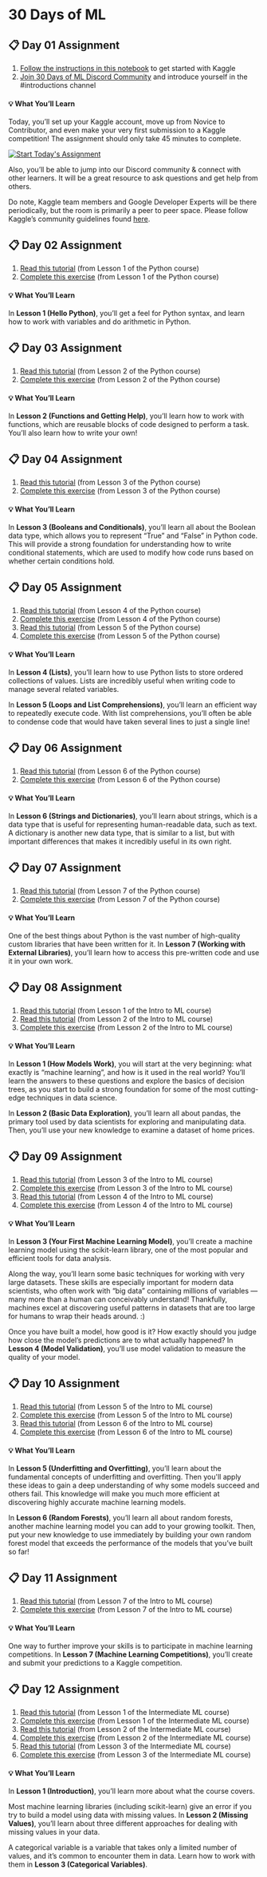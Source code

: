 # 30 Days of ML



## 📋 Day 01 Assignment

1. [Follow the instructions in this notebook](https://notifications.google.com/g/p/AD-FnExEF_IcET_Xc5dzznsiokXkSkPRqR7LNQs-heQm4xdkbzNnukXRwZTchrDQxrXGMOOS90ck5cqVF0wqWY3LrNjUkP9WtM0aTVVn2L3Y1SaYaXyK05lc_TfxASI4RVW4GtAEPnlqgCm6PmM1ZImGLf6wvUKxdU-tLPLU2zj7x7EIQvWK_wJPh3WQBwOKi1Fq8MoiZigi1UMRfUN8E4Rj0bhe1LFZ6BD9dn-AuAfXt3jpyYkBb_zg) to get started with Kaggle 
2. [Join 30 Days of ML Discord Community](https://notifications.google.com/g/p/AD-FnEzrvSRF5xIzQT8mxJ9KzFtYeNcN4zgv-Z22w_-KhtRU-nZXpyrLdNGbOaNHPrAcGGVnJc7mHU6vZ4-KHO6qK0Ux) and introduce yourself in the #introductions channel

#### 💡 What You’ll Learn

Today, you’ll set up your Kaggle account, move up from Novice to Contributor, and even make your very first submission to a Kaggle competition! The assignment should only take 45 minutes to complete. 

[![Start Today's Assignment](https://storage.googleapis.com/kaggle-media/Images/progression_graphic.png)](https://notifications.google.com/g/p/AD-FnExEF_IcET_Xc5dzznsiokXkSkPRqR7LNQs-heQm4xdkbzNnukXRwZTchrDQxrXGMOOS90ck5cqVF0wqWY3LrNjUkP9WtM0aTVVn2L3Y1SaYaXyK05lc_TfxASI4RVW4GtAEPnlqgCm6PmM1ZImGLf6wvUKxdU-tLPLU2zj7x7EIQvWK_wJPh3WQBwOKi1Fq8MoiZigi1UMRfUN8E4Rj0bhe1LFZ6BD9dn-AuAfXt3jpyYkBb_zg)

Also, you’ll be able to jump into our Discord community & connect with other learners. It will be a great resource to ask questions and get help from others. 

Do note, Kaggle team members and Google Developer Experts will be there periodically, but the room is primarily a peer to peer space. Please follow Kaggle’s community guidelines found [here](https://notifications.google.com/g/p/AD-FnEwyrNjwD-YGZKO5xCztrAIzOt0K8t7E5nnsHOm_Hh7mrE-oMALv8d8oZO0H4zXYsnZrJYBrLBgALzMDMdUGX8wxgBMGZrKLFNbwN151R1Q).



## 📋 Day 02 Assignment

1. [Read this tutorial](https://notifications.google.com/g/p/AD-FnExvib5mC5T2dLEsHF7NWI5s4GSDLRn-qvVhDXhet-BqYPS2_pPnnfWz8cPua3_dHWOJ9MBbDloZSRH9G1k87J8a9nu3pADEHj5fD3iroJI-NTcpNyPIaF88_yAw4J-DWOIjmND0AuzLWSC2_9bRq8eGFKtaECIVa8BatCOSqru-zp73HqdANmYQJg8wISdoM5xEFQD_X2i06aGep7l2fKNk_qURDW8) (from Lesson 1 of the Python course)
2. [Complete this exercise](https://notifications.google.com/g/p/AD-FnExHJebNRfVxveiwwazx35oXQkHtzR74huQNIGTQoV7mr1RjU9wqGuNsSGJxg4bEELA2E7mMM1TqC0GeOdL5uLeBQsbERTlfqKCAFfS07jl_iHAlhfxcK8X7U7VmOLXWgzXmjQavkeQqWQWuM7Fdo_nhKcQN3Cb5C1ntVklFhP3XFmz94aaTRO4X5ACw8J0PTHkWSxX10Drh4G3FN0YzGWBQ) (from Lesson 1 of the Python course)

#### 💡 What You’ll Learn

In **Lesson 1 (Hello Python)**, you’ll get a feel for Python syntax, and learn how to work with variables and do arithmetic in Python.



## 📋 Day 03 Assignment

1. [Read this tutorial](https://notifications.google.com/g/p/AD-FnEzjIBIMYWFaNqzxUrqIwlw9hWnA0WbMs5EgnY0EnhEX4eQoiNOkfGaR-lNH7MSoerZDjW2g9jFNeI-Z7RTRV5Xw39BQcLZme03s8f0eUnQaENrDHkQTSVDKwqypoNriE6ypt5DUlpt5SF76HPLbBFVcFIIm5yd3UC00Sr-COOiSWK2CGavePLxvb6S_k0fN45VchfBek-KDdsMGhfZcF0PaROu_DiyZur5erFvjJA7eeL2FERot) (from Lesson 2 of the Python course)
2. [Complete this exercise](https://notifications.google.com/g/p/AD-FnEw4mH_dPpd099ULdLnOYXGFodlSRXyrRJvn3-Ep2lKslqOxUQXHRWd2q_qFK_ehcb7mHonE6gypGw6Ev7N3982X1um1QH1V-smyJu6wj2MwlT9mPkKXfKDPnaC3hc48yAdgvhFB-tISJkDPPZpRmsmXl-A2gJ8HE3apjmWEox11Tj9LJAAj9NptMLX6MuN7P_hU6tFNQ-m23i8WHYJiTezsB5E) (from Lesson 2 of the Python course)

#### 💡 What You’ll Learn

In **Lesson 2 (Functions and Getting Help)**, you’ll learn how to work with functions, which are reusable blocks of code designed to perform a task. You’ll also learn how to write your own!

## 📋 Day 04 Assignment

1. [Read this tutorial](https://notifications.google.com/g/p/AD-FnEzIC_21IojXZqhE5E0OhzDMC_fI-bqiX0Rza3QgvTdn6YqiSCqmU1nIPbXCENyT2wQ8Dn7LKdVzai_BTHZVCAAw_XJsPGu-IvLOMW4KYJg6omHYG_yNksj8_igwxN3ZvKsC3rLJyNxNSGE2hcxR2iWX_p4Noif5A2cFxbdtX94S6kTPGm5iqvZXrQpCgeKyOxUKERflAYKHtpaB4GYsou5cMl4wLnUmZMSo9PkMM7IWBUt8Wg) (from Lesson 3 of the Python course)
2. [Complete this exercise](https://notifications.google.com/g/p/AD-FnEyDpQQ7jIYQy8VcvJy6-7ssU5nNioO6c9VdQybkqVGB8WsAbSOYQ-79rRbcq5WubzcmqF8WmxW63KqtxjBb6c8RX3YJsckWhD5sZcO7Df9layxHq2NyBBBnjMWzOMkRsu_Dtv88wAy1cWUREGOxEwPDVsN0HUbbm3Nv83rA97sXjj8VaTAF66c9SY4HnSQqYoTR5o1rAuGKTPUF1jeYlyrOkQ) (from Lesson 3 of the Python course)

#### 💡 What You’ll Learn

In **Lesson 3 (Booleans and Conditionals)**, you’ll learn all about the Boolean data type, which allows you to represent “True” and “False” in Python code. This will provide a strong foundation for understanding how to write conditional statements, which are used to modify how code runs based on whether certain conditions hold.



## 📋 Day 05 Assignment

1. [Read this tutorial](https://notifications.google.com/g/p/AD-FnEybhikQ7qC05waPKVUsibgyNR6rqhVw06_55UcIdawy-NvaF3RzSaTVzSlUe2gT62HuOS6NrzOlXuB9L-vHDA4bgq0d3QP8sVjpIQ9gC5wbkTK10XNKjfX6f7GFbQ28CEFCKdeeBkWxjrNqVgVyw2JjkAemvXU-DWxQ339aPdltNvu9pax40pH3hlrP5eQV3E2NadCuNtjugmee-mnHRg) (from Lesson 4 of the Python course)
2. [Complete this exercise](https://notifications.google.com/g/p/AD-FnEw4JX-m7yNrmTZxqLrUgLgQGKSljcth0PTZWsubPURecP6tS4yYcfn2n_qUxePUyeSEzSUUps8pi8_olpK_VF3TbEHod91NSaEI0xn8swXnd8Tvij40mQeWqd5HqjYEQONV52vS3dD3Hpjr00qBG_135VPvqP_zlM1vGv_uCuQn1up26_XjwbBFjOLoU2QzYZGLMlGuUfZYrPrds1MRkLueNQ) (from Lesson 4 of the Python course)
3. [Read this tutorial](https://notifications.google.com/g/p/AD-FnEzGKvRUMk3o5hVTdzhxT3cUnoNIEOyHFkgwdse8qUFibslHLWNlDwzp1EeZT42ns41GKujzC-oRczUbENdf_KXYkJzCo3seFGAsD86Pr9W2Xf8v3jqR_arOq86VELl7YrNifdeh8yoIAot8pCnzhMpiRcRP4Xz2wsCU3hatPZhMGHNJgkdT-kD1tFxHjPnTzTlwxwGXtCSJBuLyFTBfuS3ZakrltRTR_frw0S1BTBgjfU-QThHa6TA) (from Lesson 5 of the Python course)
4. [Complete this exercise](https://notifications.google.com/g/p/AD-FnEzvNqZk0eOycI7na9DxVvHj8fzjLod_syuhd9fgsYO3Ps9uQhEE1Q1okOzu65C_xiTpHfPnxk60GYLpRLxdEjY2yCC0aGYcwdWmjBLN8DdmaHZLnqitrKUfnt5N1siO6LFsNCNzFs9BCF-7R8vSGbYBIuq24LnTCCStzgS1-XEa0493jVBEB-JmR0D4LdE_h-bfIrXGPn0C_MyZtXnX9hTwMA) (from Lesson 5 of the Python course)

#### 💡 What You’ll Learn

In **Lesson 4 (Lists)**, you’ll learn how to use Python lists to store ordered collections of values. Lists are incredibly useful when writing code to manage several related variables. 

In **Lesson 5 (Loops and List Comprehensions)**, you’ll learn an efficient way to repeatedly execute code. With list comprehensions, you’ll often be able to condense code that would have taken several lines to just a single line!



## 📋 Day 06 Assignment

1. [Read this tutorial](https://notifications.google.com/g/p/AD-FnEzlF7PszO4PSV9rtNi7qedglkLnk5SyapKQFhAnfhr23LIZJqJ6StJg712uOWuRL40B3hKxelZ1pd84r-C82Pqq71d249x_aVrRX0kJjwkzwnUVnWt8G95s2w9FryrUFHaUJq3iyUV2OeOmHOx4mXy8dv_MLSavgop2rZoMiH3nncHRxUN6ohCfGtLe9YM1ZFS6qvdoH9EtouSR6zsVdASueesSDi70AjUAj80JoVdJbys) (from Lesson 6 of the Python course)
2. [Complete this exercise](https://notifications.google.com/g/p/AD-FnEz4eqCqKWfrUgu-RmPOfQwmclUxSgk5AHjI5O-XmkIrO-v9aJdvACPxKgP-px6Fmu5t4dTNJHCMIoIC2INjHg3BmYrTDR-vI0UkK2FAJBbi5O7QfMk_sWLCYGahjEiBbuq40yTz3rF9VsQUr8zrE9TGBKtoePP7gVsje051gA8cCVmvHa28UwPkl9c15z19FbVHg304uHcPnoJa0bzxJExx) (from Lesson 6 of the Python course)

#### 💡 What You’ll Learn

In **Lesson 6 (Strings and Dictionaries)**, you’ll learn about strings, which is a data type that is useful for representing human-readable data, such as text. A dictionary is another new data type, that is similar to a list, but with important differences that makes it incredibly useful in its own right.



## 📋 Day 07 Assignment

1. [Read this tutorial](https://notifications.google.com/g/p/AD-FnEwuxD9MbK1PyRcdh7aUW5BtR7Rv7rXIRqJY4TQy7lP9IQ6AaxUUq7FaQjDgD9TVcxPIn6kgWqK-vAHjQ-36x7gNm-GsFOB4MhljoE87X09fJI8jTqqvkM8_2vT2TnIjMtmkT7j_rpAwZ6dH8ewt6cEFE7XHnjv1COBq1NzS_P1aRuT_sqlHxNemMp8XNFKRDHBIkdi8EaeIiwPvPSWmr5JNW9yEo8kLg2psGR5sZY0eNev5SZcjhqM9EAg) (from Lesson 7 of the Python course)
2. [Complete this exercise](https://notifications.google.com/g/p/AD-FnEyYfWHW0gGZgD9YatXghMzGQ3B65iv3FlZl02xLnyfyjbakOg8jpo_dl8OfukR3b9T5dJqS-Yfe0FehBAP7DKqkPb5591Ym64PUGOlzbnYYdgsmge-4ukUjyTyyg03v6wXBbaPPCTPoJBthbLFHzRgb59VNPB-VWrNG_VDTfULwW4ZtR1g9nHJFapifAvfllzuweYQtnwsQV3E5grMT4ZsXzTQ) (from Lesson 7 of the Python course)



#### 💡 What You’ll Learn

One of the best things about Python is the vast number of high-quality custom libraries that have been written for it. In **Lesson 7 (Working with External Libraries)**, you’ll learn how to access this pre-written code and use it in your own work.



## 📋 Day 08 Assignment

1. [Read this tutorial](https://notifications.google.com/g/p/AD-FnExcQSYmLJymvWt9D5k426vhpDl31L1_rJYOTuHw6Q7MqCiTaFGZ_X3-eomywr4pBJ4uF0Z9DewpQgMoo5NwMpMagtUwxiTVQaB1rBt7mykbyFzDaJfbfvenP0xOYT1IO6GPYz59cd6BzyJ6R4YbTy_6LAjhQVTkt_whqMgM8DFc-iUc7e38xo_dG6BrclAgqaEHVpdpKzDH4laeRCfirbaSVPJNXvxbJfWN) (from Lesson 1 of the Intro to ML course)
2. [Read this tutorial](https://notifications.google.com/g/p/AD-FnExUV055dgpJ0OMl7z3UVofPGNVaasI6uBwKeZQrJJrp4O4oWCCWLUQzhJJEQE4ctdX3OjijtiVAHqVKjLLw9vpt3JPs7fVNGedbjNyY2lNRc4DoErwLaQt6ze_eAKXLjWP5qWVI7HT0On1xv6_mfGZvoHMBPsfgfg-yTehfPYY5-ma_64vGdny4Vk5HiRs-SPGWD6bJJBuy08nb8l_6eUICCHeOeFiMkxPKiUhpdwMIhw) (from Lesson 2 of the Intro to ML course)
3. [Complete this exercise](https://notifications.google.com/g/p/AD-FnEzZwFu1o0rnQuKoYELkafVGUAWutJnKGe6TJSc_eNSqWgr0ct2i_rxPPJ05OU9e1Ks2HTpHKu5XIukjSh5R3NVm0Cfk8J0sl7wpMUQGDNJmW4GG1bCsTSExYfJ9GWXSc3rbWxGIKHUqVZSS03SlHlPe5TXr_YcHUfVMOkep2wa0wDdC25b3BCL5jE3wd6fc8ViH1Du0P3UPjyfRReFNa6Yrkvo) (from Lesson 2 of the Intro to ML course)

#### 💡 What You’ll Learn

In **Lesson 1 (How Models Work)**, you will start at the very beginning: what exactly is “machine learning”, and how is it used in the real world? You’ll learn the answers to these questions and explore the basics of decision trees, as you start to build a strong foundation for some of the most cutting-edge techniques in data science. 

In **Lesson 2 (Basic Data Exploration)**, you’ll learn all about pandas, the primary tool used by data scientists for exploring and manipulating data. Then, you’ll use your new knowledge to examine a dataset of home prices.



## 📋 Day 09 Assignment

1. [Read this tutorial](https://notifications.google.com/g/p/AD-FnEye_zY9qjV1rmebNtKSZeg3pcjTxehv4sbr9mJJzBg_Snlz42DWH24QEBxV_MkuhI-hAJFf63aDlo2Ix1b6nV0i4540Tj5bd9MkLaZWxdsF8Oc0ny9UL72dkiSpOv8gYN6hfAG7fgocttO3PE4hgeSqQBCzSa63TwcV6KJPzfUoHSELAL_WcMXLZdHcCsDt7EqExDwEdQRUnWEOFzYxqsb87AZGn6jQU4vnN8WYTGQSR5Y5DdBlcsOsfw) (from Lesson 3 of the Intro to ML course)
2. [Complete this exercise](https://notifications.google.com/g/p/AD-FnEzLgGNQ2909CciwFDo2zZTWelNMzwQybXSullIoyxCpj2jWT2fXeMvyy6EDI-iqTsNEtU7ywEMKNG9OHuoIxrvo3aYDrxOKtMkevMohgN8pDcAdHY6EWYQr0HO7edjHkysH4bXcuxWdwJbfvKIgZYzbguOCgCPhR9_rk_YpqMqlF6bK_BLdi_5A9UkNCO4y-x3nWkQo-XoAzptEbBUwgJAT) (from Lesson 3 of the Intro to ML course)
3. [Read this tutorial](https://notifications.google.com/g/p/AD-FnEy1Eud5ZrWoX5odyfyQP8swEHaDWJiCTVnJcFXbzOCIxkw8W3ttu65oSGU_ijXtvplhNi1XbHVaEtk0zzAz3QlaWBeOe809g3DNoilmlmM67Hl23NNVQC8TVsto_y8fHgKT1hrB3bp1mSsVNOh2kO_UAA3JiXymErRfP0frRGXDytZC-Y1JM35DYvGhcDURCAb3BcpZJprNNKfvEIKEryU32wRUkNmVDGU) (from Lesson 4 of the Intro to ML course)
4. [Complete this exercise](https://notifications.google.com/g/p/AD-FnEwyDradTk2TcMFk4UlzwEgD_TMJgIGiYW0t8YZFqLUKLBaIxBPbaRoCRAqXOwyX_XvIkvh5Zvvw61CYIVc1Ks4Afj7ESb1VxKC1KgXpAbRgpY0-UmOaTlq-yQi66KpvNwV1XjxQY2hI_kRRCaiunKvzyXePCvuoM-20dvh5SZEd6ab_ODcURk5zWvClo6VkXB7ilr_pM7POYnpA5H05XmcY) (from Lesson 4 of the Intro to ML course)

#### 💡 What You’ll Learn

In **Lesson 3 (Your First Machine Learning Model)**, you’ll create a machine learning model using the scikit-learn library, one of the most popular and efficient tools for data analysis. 

Along the way, you’ll learn some basic techniques for working with very large datasets. These skills are especially important for modern data scientists, who often work with “big data” containing millions of variables ― many more than a human can conceivably understand! Thankfully, machines excel at discovering useful patterns in datasets that are too large for humans to wrap their heads around. :) 

Once you have built a model, how good is it? How exactly should you judge how close the model’s predictions are to what actually happened? In **Lesson 4 (Model Validation)**, you’ll use model validation to measure the quality of your model.



## 📋 Day 10 Assignment

1. [Read this tutorial](https://notifications.google.com/g/p/AD-FnEwApbMzowCXtvl4rVWfDZKqUnqQaV3kH9NXRtZRW36fbCHPQKP9cLoVrDWP1AgpLLmB-sQBx3NVxpSOO6Y65Vm_X8IhLp6gA1-GTonRNiKEbQ5-881MuoF8vI5nPbOcSK3h77ho9YibAdns4spv4GuLzYZ9-ivPvVXqHGZw5hdhslt-Ew4b55YlCwiuy9Os8rf9F07WfTX2PlZNI8AQEZhDjnUEfuDokdbm4h5dQWvxcgRXud5w) (from Lesson 5 of the Intro to ML course)
2. [Complete this exercise](https://notifications.google.com/g/p/AD-FnEy4xhZluVfghvwY-kEV0NQkCmphbdMiR5YSruKkmaWfGn-mOETcSMV4bdtUIh9Iqe5AG7r9aLO3QpNXixRYsJdZssV7-JrsKOG4kKruiEWW8eRrDhPb0hlJq3uYAAHw1HOrkqpOmKT5WcLrI8I9Vp7arYJXbD5x7R3hkn0s3GXyoprMg8T4RUzVRL4GkjSxYkDgeAvCNSUXU3-dBcUhnIV3YQ) (from Lesson 5 of the Intro to ML course)
3. [Read this tutorial](https://notifications.google.com/g/p/AD-FnExCdEPzfBwpMHFEwZxIeIE7Mphz64qYrsTrOJW654COPW-UO6rGnbwT5n_JogbzD2hotOUFCz-F8t6h_tjg9qvfvYRKEgOlNO_bZT6RNViXAd2ohqmVatj7d_NNaPe2P4NA7sGiLJn6jkoUMgTkl2tFdFtWPzZZ7UFISy-SBUDiKhq-of7wfFiXQhdqeExXR1nJ3B0pBbFVMAOQnbsdNgLwzLOsDBG9hA) (from Lesson 6 of the Intro to ML course)
4. [Complete this exercise](https://notifications.google.com/g/p/AD-FnEzlO3_DllyHdIxqKGGuFFec9E84-GRb2M0YAfuQbJ7cdl4aZxyxoclduG836583M36_zrd2ZvhReiEZqlbe4lV_keJ9RtHMk_yTuepdaiMVSKIQ9SDVuDDtZdM6N4SvK_rpWaVw8YHKwFp42YOcHL1y2-u8duIJaY9VZU0lVI-bALYeD-cOeYfnXUzsBb-ifXcU0Ld5BWkxcBrxtKLe0C2Qrw) (from Lesson 6 of the Intro to ML course)

#### 💡 What You’ll Learn

In **Lesson 5 (Underfitting and Overfitting)**, you’ll learn about the fundamental concepts of underfitting and overfitting. Then you'll apply these ideas to gain a deep understanding of why some models succeed and others fail. This knowledge will make you much more efficient at discovering highly accurate machine learning models. 

In **Lesson 6 (Random Forests)**, you’ll learn all about random forests, another machine learning model you can add to your growing toolkit. Then, put your new knowledge to use immediately by building your own random forest model that exceeds the performance of the models that you’ve built so far!



## 📋 Day 11 Assignment

1. [Read this tutorial](https://notifications.google.com/g/p/AD-FnEwZca5KOrUy9id-52gXVcGVSfkAVM6wgfZAGCgDLRyqe-Hu8mezVY5x7yzWhWArNal2QkKHRRodifjJf3Q_T7jNBEnE31Se1MjGSTA2VvnM6aAcXmXkjW9dRjSJckVhlJSqWRlSf864WPWap-QZ7gmlPISOapExgpUAFu-OHXW1h_WFCHPe8sJyiYlvA-sOeZiHvYdQJgr1ACIJT6aLrTY2kGz-knFzhuxvBNFU3oMCj1wBgtmftl12) (from Lesson 7 of the Intro to ML course)
2. [Complete this exercise](https://notifications.google.com/g/p/AD-FnEz_QxcjtPzGEvNNwxbaT96K-dKDEwiEub0a7ktrMkQfiWKkRqvJqN-zcly9R0jjk1D_3l8qNuILL0JIK-GTr068xNE5h9M5FQscDB6dZFjGdGPUMn627QxZiAPTALGf18u7lvqfEOJ5hqXmB64OQl08CNtrVuRdQBTjrzqMO7T8CwAo-WEhVc8AsB0YisHPZ_YYvAIU8pg3NZKcylXGPH1xRLg) (from Lesson 7 of the Intro to ML course)

#### 💡 What You’ll Learn

One way to further improve your skills is to participate in machine learning competitions. In **Lesson 7 (Machine Learning Competitions)**, you’ll create and submit your predictions to a Kaggle competition.



## 📋 Day 12 Assignment

1. [Read this tutorial](https://notifications.google.com/g/p/AD-FnEzGmQ0uWaO-5OE7mSM__A-P4SeSC3amYlIYHsiNY7KhcbUeS57HZZlyuJiEUNhfJ_sqP2R1gpePWVCWEI78FVrLKc5heW667EOStFsVnTyF0YM_E6uPnCdfICZL5H9Cj8i12r7aEZAZRFSQC3IICe5X9IsWJzXqP2eSBufMvqa9n04hUwW762EiNdFtiKpcJngnCSeYYwWbf-mcR4YMZA8DUz_d5j16tg) (from Lesson 1 of the Intermediate ML course)
2. [Complete this exercise](https://notifications.google.com/g/p/AD-FnEx5dmywsYARfzjDGJUQYbPu7DuWf2M_m3A_zEyP7dy_1pUYh8doXChynxqEkWv98GOIWLPvqHouDOAji-krxn_dy28dFAf0Bn_ImacBlqVqyN_da0HKgtscH9MB5tI7zxH54--8dHvuTrDMFFQmBBuc-ooHUz-Kge-O-V-BTi3Pl4S3S_Z_gNnzQIuFXThailqjwt2xosRK5stRG3CfKZ_vvYI) (from Lesson 1 of the Intermediate ML course)
3. [Read this tutorial](https://notifications.google.com/g/p/AD-FnEyLniCWnvZRrEloNnr8-rqfvrJeQYkdLmeaxTNZTEhwwb_6Nlu84opQA38dJ-b8ML4E2tQ3eWQTLhL0grYbKVHj-dMi1iQbb_i9fc37htWzwovp4gYoF7S_-fwaJ3-zZqi_dVeGBMaoanfCRJ7bwBgL6xTSiGDc-2pjvLOrDEL1QbWpb5v8Y2e7tnJ9v5tYYMQCbVjd1F8_Viw-YGBHCzUm1xA2lftPCi2D) (from Lesson 2 of the Intermediate ML course)
4. [Complete this exercise](https://notifications.google.com/g/p/AD-FnExs1sUJKWe8xKD6-qq26jooULzdEX_cTcefqP6LogZNSm2RqaXUtxWq9kXSVCFp1_2yNrgFtN9xWvLmEOy7gNwCkjWBoucNpngjKzUpb_kAHmxEESqCbDe2Qt1jVD7jH75_5xDbbXoRv5dpHMcshKlnOfLhVjDyLXfy8J9bpsMZHK1A1rDruI9KePImuRBlwY5bOCpKPALnEq0W5rlCRra-AL0) (from Lesson 2 of the Intermediate ML course)
5. [Read this tutorial](https://notifications.google.com/g/p/AD-FnEzoib32bboGJrgZMzDzcJeGThXGBuyzEw5XC0ntaKAyTgtG2NrTJWSg1CTtBObTOZtG22i5_nISKZouSRfAVg25nd1jTS1eIgqzM8DBe3d9o9KED_D6EuKkqpPweIoRJmE1Amc399SXr0rzcMx5UtbZfwqfyuuhoKjQTAQQSnoOmdeOWM_vbrD2YrtV0dNwx9asDjBPVkQqXPI5AqHSiwaqUzCjQLvqeYGvpgnOhLyMmA) (from Lesson 3 of the Intermediate ML course)
6. [Complete this exercise](https://notifications.google.com/g/p/AD-FnEzcwkf9_J3Xm1AG3Jq_-VjnLkSdCzVyz_0VMzm9uIBqqC3Szn_ppEiHPE6drtUqybBiXHydPnUSbK1kdaSVps52EK7ESfmWJ97HoLaEh95Pg_t30pJsg1pGbTVjNzq5ulo3uVoY0AK3RpSOHxvE-r-vo6N77Wjnk_-g9VtMmPrORJ9_LVHf59mrhwcMrpVD0JzyfQuj45MJqUkzamqZT8zsERw) (from Lesson 3 of the Intermediate ML course)

#### 💡 What You’ll Learn

In **Lesson 1 (Introduction)**, you’ll learn more about what the course covers. 

Most machine learning libraries (including scikit-learn) give an error if you try to build a model using data with missing values. In **Lesson 2 (Missing Values)**, you’ll learn about three different approaches for dealing with missing values in your data. 

A categorical variable is a variable that takes only a limited number of values, and it’s common to encounter them in data. Learn how to work with them in **Lesson 3 (Categorical Variables)**.
